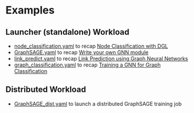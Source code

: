 # Examples

## Launcher (standalone) Workload
- [node_classification.yaml](https://github.com/Qihoo360/dgl-operator/blob/master/examples/v1alpha1/node_classification.yaml) to recap [Node Classification with DGL](https://docs.dgl.ai/tutorials/blitz/1_introduction.html)
- [GraphSAGE.yaml](https://github.com/Qihoo360/dgl-operator/blob/master/examples/v1alpha1/GraphSAGE.yaml) to recap [Write your own GNN module](https://docs.dgl.ai/tutorials/blitz/3_message_passing.html)
- [link_predict.yaml](https://github.com/Qihoo360/dgl-operator/blob/master/examples/v1alpha1/link_predict.yaml) to recap [Link Prediction using Graph Neural Networks](https://docs.dgl.ai/tutorials/blitz/4_link_predict.html)
- [graph_classification.yaml](https://github.com/Qihoo360/dgl-operator/blob/master/examples/v1alpha1/graph_classification.yaml) to recap [Training a GNN for Graph Classification](https://docs.dgl.ai/tutorials/blitz/5_graph_classification.html)

## Distributed Workload
- [GraphSAGE_dist.yaml](https://github.com/Qihoo360/dgl-operator/blob/master/examples/v1alpha1/GraphSAGE_dist.yaml) to launch a distributed GraphSAGE training job